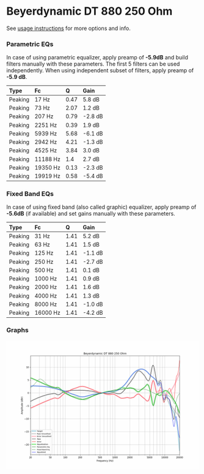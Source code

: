 # Beyerdynamic DT 880 250 Ohm
See [usage instructions](https://github.com/jaakkopasanen/AutoEq#usage) for more options and info.

### Parametric EQs
In case of using parametric equalizer, apply preamp of **-5.9dB** and build filters manually
with these parameters. The first 5 filters can be used independently.
When using independent subset of filters, apply preamp of **-5.9 dB**.

| Type    | Fc       |    Q | Gain    |
|:--------|:---------|:-----|:--------|
| Peaking | 17 Hz    | 0.47 | 5.8 dB  |
| Peaking | 73 Hz    | 2.07 | 1.2 dB  |
| Peaking | 207 Hz   | 0.79 | -2.8 dB |
| Peaking | 2251 Hz  | 0.39 | 1.9 dB  |
| Peaking | 5939 Hz  | 5.68 | -6.1 dB |
| Peaking | 2942 Hz  | 4.21 | -1.3 dB |
| Peaking | 4525 Hz  | 3.84 | 3.0 dB  |
| Peaking | 11188 Hz | 1.4  | 2.7 dB  |
| Peaking | 19350 Hz | 0.13 | -2.3 dB |
| Peaking | 19919 Hz | 0.58 | -5.4 dB |

### Fixed Band EQs
In case of using fixed band (also called graphic) equalizer, apply preamp of **-5.6dB**
(if available) and set gains manually with these parameters.

| Type    | Fc       |    Q | Gain    |
|:--------|:---------|:-----|:--------|
| Peaking | 31 Hz    | 1.41 | 5.2 dB  |
| Peaking | 63 Hz    | 1.41 | 1.5 dB  |
| Peaking | 125 Hz   | 1.41 | -1.1 dB |
| Peaking | 250 Hz   | 1.41 | -2.7 dB |
| Peaking | 500 Hz   | 1.41 | 0.1 dB  |
| Peaking | 1000 Hz  | 1.41 | 0.9 dB  |
| Peaking | 2000 Hz  | 1.41 | 1.6 dB  |
| Peaking | 4000 Hz  | 1.41 | 1.3 dB  |
| Peaking | 8000 Hz  | 1.41 | -1.0 dB |
| Peaking | 16000 Hz | 1.41 | -4.2 dB |

### Graphs
![](./Beyerdynamic%20DT%20880%20250%20Ohm.png)